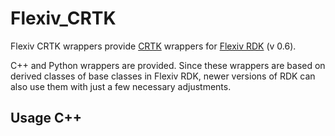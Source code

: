 # Flexiv_CRTK
Flexiv CRTK wrappers provide [CRTK](https://github.com/collaborative-robotics/documentation/wiki) wrappers for [Flexiv RDK](https://rdk.flexiv.com/en/) (v 0.6). 

C++ and Python wrappers are provided. Since these wrappers are based on derived classes of base classes in Flexiv RDK, newer versions of RDK can also use them with just a few necessary adjustments.

## Usage C++
